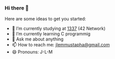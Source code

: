 ### Hi there 👋



Here are some ideas to get you started:

- 🔭 I’m currently studying at [1337](https://1337.ma/en/) (42 Network)
- 🌱 I’m currently learning C programmig
- 💬 Ask me about anything
- 📫 How to reach me: jlemmustapha@gmail.com
- 😄 Pronouns: J-L-M

<!--[![42 Profile Card](https://1337-readme.vercel.app/api/profile?cursus=42cursus&dark=true&login=mjlem)](https://github.com/mohouyizme/1337-readme)-->
